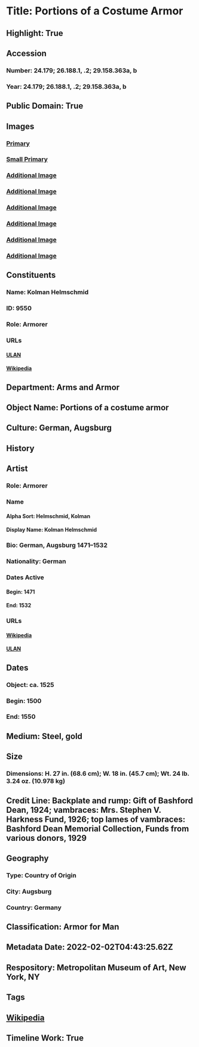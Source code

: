 # Title: Portions of a Costume Armor
## Highlight: True
## Accession
### Number: 24.179; 26.188.1, .2; 29.158.363a, b
### Year: 24.179; 26.188.1, .2; 29.158.363a, b
## Public Domain: True
## Images
### [Primary](https://images.metmuseum.org/CRDImages/aa/original/DP-22969-001.jpg)
### [Small Primary](https://images.metmuseum.org/CRDImages/aa/web-large/DP-22969-001.jpg)
### [Additional Image](https://images.metmuseum.org/CRDImages/aa/original/DP298802.jpg)
### [Additional Image](https://images.metmuseum.org/CRDImages/aa/original/DP298805.jpg)
### [Additional Image](https://images.metmuseum.org/CRDImages/aa/original/DP298833.jpg)
### [Additional Image](https://images.metmuseum.org/CRDImages/aa/original/DP298836.jpg)
### [Additional Image](https://images.metmuseum.org/CRDImages/aa/original/DP298837.jpg)
### [Additional Image](https://images.metmuseum.org/CRDImages/aa/original/DP298858.jpg)
## Constituents
### Name: Kolman Helmschmid
### ID: 9550
### Role: Armorer
### URLs
#### [ULAN](http://vocab.getty.edu/page/ulan/500012353)
#### [Wikipedia](https://www.wikidata.org/wiki/Q55910577)
## Department: Arms and Armor
## Object Name: Portions of a costume armor
## Culture: German, Augsburg
## History
## Artist
### Role: Armorer
### Name
#### Alpha Sort: Helmschmid, Kolman
#### Display Name: Kolman Helmschmid
### Bio: German, Augsburg 1471–1532
### Nationality: German
### Dates Active
#### Begin: 1471
#### End: 1532
### URLs
#### [Wikipedia](https://www.wikidata.org/wiki/Q55910577)
#### [ULAN](http://vocab.getty.edu/page/ulan/500012353)
## Dates
### Object: ca. 1525
### Begin: 1500
### End: 1550
## Medium: Steel, gold
## Size
### Dimensions: H. 27 in. (68.6 cm); W. 18 in. (45.7 cm); Wt. 24 lb. 3.24 oz. (10.978 kg)
## Credit Line: Backplate and rump: Gift of Bashford Dean, 1924; vambraces: Mrs. Stephen V. Harkness Fund, 1926; top lames of vambraces: Bashford Dean Memorial Collection, Funds from various donors, 1929
## Geography
### Type: Country of Origin
### City: Augsburg
### Country: Germany
## Classification: Armor for Man
## Metadata Date: 2022-02-02T04:43:25.62Z
## Respository: Metropolitan Museum of Art, New York, NY
## Tags
## [Wikipedia](https://www.wikidata.org/wiki/Q29383216)
## Timeline Work: True